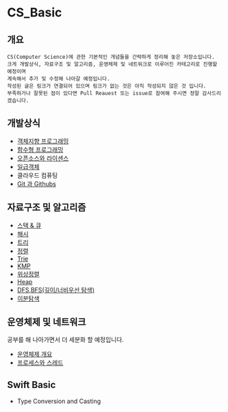 # CS_Basic

## 개요
    CS(Computer Science)에 관한 기본적인 개념들을 간략하게 정리해 놓은 저장소입니다.
    크게 개발상식, 자료구조 및 알고리즘, 운영체제 및 네트워크로 이루어진 카테고리로 진행할 예정이며    
    계속해서 추가 및 수정해 나아갈 예정입니다.
    작성된 글은 링크가 연결되어 있으며 링크가 없는 것은 아직 작성되지 않은 것 입니다.
    부족하거나 잘못된 점이 있다면 Pull Reauest 또는 issue로 참여해 주시면 정말 감사드리겠습니다.


## 개발상식 
- [객체지향 프로그래밍](https://github.com/miseop25/CS_Basic/tree/master/CommonSenseOfDev/ObjectOrientedProgramming) 
- [함수형 프로그래밍](https://github.com/miseop25/CS_Basic/tree/master/CommonSenseOfDev/FunctionalProgramming)
- [오픈소스와 라이센스](https://github.com/miseop25/CS_Basic/tree/master/CommonSenseOfDev/OpenSource)
- [일급객체](https://github.com/miseop25/CS_Basic/tree/master/CommonSenseOfDev/FirstClassCitizen)
- 클라우드 컴퓨팅
- [Git 과 Githubs](https://github.com/miseop25/CS_Basic/tree/master/CommonSenseOfDev/GitAndGithub)


## 자료구조 및 알고리즘
- [스택 & 큐](https://github.com/miseop25/CS_Basic/tree/master/Algorithm/Stack%26Que)
- [해시](https://github.com/miseop25/CS_Basic/tree/master/Algorithm/Hash)
- [트리](https://github.com/miseop25/CS_Basic/tree/master/Algorithm/Tree)
- [정렬](https://github.com/miseop25/CS_Basic/tree/master/Algorithm/Sorting)
- [Trie](https://github.com/miseop25/CS_Basic/tree/master/Algorithm/Trie)
- [KMP](https://github.com/miseop25/CS_Basic/tree/master/Algorithm/KMP)
- [위상정렬](https://github.com/miseop25/CS_Basic/tree/master/Algorithm/Topology_Sort)
- [Heap](https://github.com/miseop25/CS_Basic/tree/master/Algorithm/Heap)
- [DFS,BFS(깊이/너비우선 탐색)](https://github.com/miseop25/CS_Basic/tree/master/Algorithm/DFS_BFS)
- [이분탐색](https://github.com/miseop25/CS_Basic/tree/master/Algorithm/Binary%20Search)



## 운영체제 및 네트워크

공부를 해 나아가면서 더 세분화 할 예정입니다.

- [운영체제 개요](https://github.com/miseop25/CS_Basic/tree/master/OperatingSystemAndNetwork/OperatingSystem)
- [프로세스와 스레드](https://github.com/miseop25/CS_Basic/tree/master/OperatingSystemAndNetwork/OperatingSystem/ProcessAndThread)

## Swift Basic

- Type Conversion and Casting
